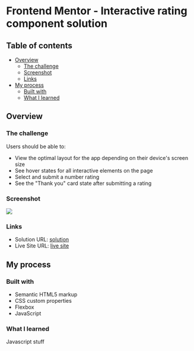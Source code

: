 # Frontend Mentor - Interactive rating component solution

## Table of contents

- [Overview](#overview)
  - [The challenge](#the-challenge)
  - [Screenshot](#screenshot)
  - [Links](#links)
- [My process](#my-process)
  - [Built with](#built-with)
  - [What I learned](#what-i-learned)

## Overview

### The challenge

Users should be able to:

- View the optimal layout for the app depending on their device's screen size
- See hover states for all interactive elements on the page
- Select and submit a number rating
- See the "Thank you" card state after submitting a rating

### Screenshot

![](src/images/desktop-preview.jpg)

### Links

- Solution URL: [solution](https://github.com/gvnee/ui-practice/tree/main/rating)
- Live Site URL: [live site](https://gvnee.github.io/ui-practice/rating/src)

## My process

### Built with

- Semantic HTML5 markup
- CSS custom properties
- Flexbox
- JavaScript

### What I learned

Javascript stuff